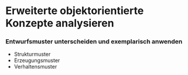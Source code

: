# Erweiterte objektorientierte Konzepte analysieren

### Entwurfsmuster unterscheiden und exemplarisch anwenden
+ Strukturmuster
+ Erzeugungsmuster
+ Verhaltensmuster
